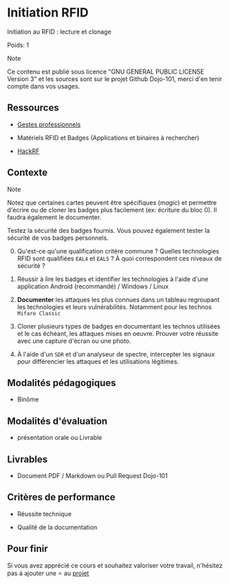 # Initiation RFID

Initiation au RFID : lecture et clonage

Poids: 1

> [!NOTE] 
> Ce contenu est publié sous licence "GNU GENERAL PUBLIC LICENSE Version 3" et les sources sont sur le projet Github Dojo-101, merci d'en tenir compte dans vos usages.

## Ressources

* [Gestes professionnels](https://github.com/Aif4thah/Dojo-101)

* Matériels RFID et Badges (Applications et binaires à rechercher)

* [HackRF](https://greatscottgadgets.com/hackrf/one/)


## Contexte

> [!NOTE]
> Notez que certaines cartes peuvent être spécifiques (*magic*) et permettre d'écrire ou de cloner les badges plus facilement (ex: écriture du bloc 0). Il faudra également le documenter. 

Testez la sécurité des badges fournis. Vous pouvez également tester la sécurité de vos badges personnels.


0. Qu'est-ce qu'une qualification critère commune ? Quelles technologies RFID sont qualifiées `EAL4` et `EAL5` ? À quoi correspondent ces niveaux de sécurité ?

1. Réussir à lire les badges et identifier les technologies à l'aide d'une application Android (recommandé) / Windows / Linux

2. **Documenter** les attaques les plus connues dans un tableau regroupant les technologies et leurs vulnérabilités. Notamment pour les technos `Mifare Classic`

3. Cloner plusieurs types de badges en documentant les technos utilisées et le cas échéant, les attaques mises en oeuvre. Prouver votre réussite avec une capture d'écran ou une photo.

4. À l'aide d'un `SDR` et d'un analyseur de spectre, intercepter les signaux pour différencier les attaques et les utilisations légitimes.


## Modalités pédagogiques

* Binôme

## Modalités d'évaluation

* présentation orale ou Livrable

## Livrables

* Document PDF / Markdown ou Pull Request Dojo-101

## Critères de performance

* Réussite technique

* Qualité de la documentation

## Pour finir

Si vous avez apprécié ce cours et souhaitez valoriser votre travail, n'hésitez pas à ajouter une ⭐ au [projet](https://github.com/Aif4thah/Dojo-101)